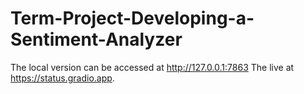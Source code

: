 # Term-Project-Developing-a-Sentiment-Analyzer

The local version can be accessed at http://127.0.0.1:7863 
The live at https://status.gradio.app.
